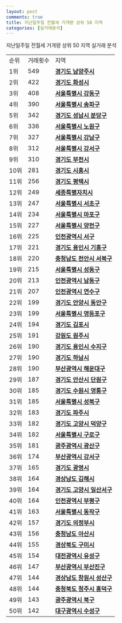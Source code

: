 ```yaml
---
layout: post
comments: true
title: 지난일주일 전월세 거개량 상위 50 지역
categories: [실거래분석]
---
```


지난일주일 전월세 거개량 상위 50 지역 실거래 분석

<table>
  <tr>
    <td>순위</td>
    <td>거래횟수</td>
    <td>지역</td>
  </tr>

  <tr>
    <td>1위</td>
    <td>549</td>
    <td colspan="4" style="font-weight: bold;"><a href="/실거래가/2021/06/16/41360.html">경기도 남양주시 </a></td>
  </tr>

  <tr>
    <td>2위</td>
    <td>422</td>
    <td colspan="4" style="font-weight: bold;"><a href="/실거래가/2021/06/16/41590.html">경기도 화성시 </a></td>
  </tr>

  <tr>
    <td>3위</td>
    <td>408</td>
    <td colspan="4" style="font-weight: bold;"><a href="/실거래가/2021/06/16/11740.html">서울특별시 강동구 </a></td>
  </tr>

  <tr>
    <td>4위</td>
    <td>390</td>
    <td colspan="4" style="font-weight: bold;"><a href="/실거래가/2021/06/16/11710.html">서울특별시 송파구 </a></td>
  </tr>

  <tr>
    <td>5위</td>
    <td>342</td>
    <td colspan="4" style="font-weight: bold;"><a href="/실거래가/2021/06/16/41135.html">경기도 성남시 분당구 </a></td>
  </tr>

  <tr>
    <td>6위</td>
    <td>336</td>
    <td colspan="4" style="font-weight: bold;"><a href="/실거래가/2021/06/16/11350.html">서울특별시 노원구 </a></td>
  </tr>

  <tr>
    <td>7위</td>
    <td>327</td>
    <td colspan="4" style="font-weight: bold;"><a href="/실거래가/2021/06/16/11680.html">서울특별시 강남구 </a></td>
  </tr>

  <tr>
    <td>8위</td>
    <td>312</td>
    <td colspan="4" style="font-weight: bold;"><a href="/실거래가/2021/06/16/11500.html">서울특별시 강서구 </a></td>
  </tr>

  <tr>
    <td>9위</td>
    <td>310</td>
    <td colspan="4" style="font-weight: bold;"><a href="/실거래가/2021/06/16/41190.html">경기도 부천시 </a></td>
  </tr>

  <tr>
    <td>10위</td>
    <td>281</td>
    <td colspan="4" style="font-weight: bold;"><a href="/실거래가/2021/06/16/41390.html">경기도 시흥시 </a></td>
  </tr>

  <tr>
    <td>11위</td>
    <td>256</td>
    <td colspan="4" style="font-weight: bold;"><a href="/실거래가/2021/06/16/41220.html">경기도 평택시 </a></td>
  </tr>

  <tr>
    <td>12위</td>
    <td>249</td>
    <td colspan="4" style="font-weight: bold;"><a href="/실거래가/2021/06/16/36110.html">세종특별자치시 </a></td>
  </tr>

  <tr>
    <td>13위</td>
    <td>247</td>
    <td colspan="4" style="font-weight: bold;"><a href="/실거래가/2021/06/16/11650.html">서울특별시 서초구 </a></td>
  </tr>

  <tr>
    <td>14위</td>
    <td>234</td>
    <td colspan="4" style="font-weight: bold;"><a href="/실거래가/2021/06/16/11440.html">서울특별시 마포구 </a></td>
  </tr>

  <tr>
    <td>15위</td>
    <td>227</td>
    <td colspan="4" style="font-weight: bold;"><a href="/실거래가/2021/06/16/11470.html">서울특별시 양천구 </a></td>
  </tr>

  <tr>
    <td>16위</td>
    <td>225</td>
    <td colspan="4" style="font-weight: bold;"><a href="/실거래가/2021/06/16/28260.html">인천광역시 서구 </a></td>
  </tr>

  <tr>
    <td>17위</td>
    <td>221</td>
    <td colspan="4" style="font-weight: bold;"><a href="/실거래가/2021/06/16/41463.html">경기도 용인시 기흥구 </a></td>
  </tr>

  <tr>
    <td>18위</td>
    <td>220</td>
    <td colspan="4" style="font-weight: bold;"><a href="/실거래가/2021/06/16/44133.html">충청남도 천안시 서북구 </a></td>
  </tr>

  <tr>
    <td>19위</td>
    <td>215</td>
    <td colspan="4" style="font-weight: bold;"><a href="/실거래가/2021/06/16/11200.html">서울특별시 성동구 </a></td>
  </tr>

  <tr>
    <td>20위</td>
    <td>213</td>
    <td colspan="4" style="font-weight: bold;"><a href="/실거래가/2021/06/16/28200.html">인천광역시 남동구 </a></td>
  </tr>

  <tr>
    <td>21위</td>
    <td>207</td>
    <td colspan="4" style="font-weight: bold;"><a href="/실거래가/2021/06/16/28185.html">인천광역시 연수구 </a></td>
  </tr>

  <tr>
    <td>22위</td>
    <td>199</td>
    <td colspan="4" style="font-weight: bold;"><a href="/실거래가/2021/06/16/41173.html">경기도 안양시 동안구 </a></td>
  </tr>

  <tr>
    <td>23위</td>
    <td>199</td>
    <td colspan="4" style="font-weight: bold;"><a href="/실거래가/2021/06/16/11560.html">서울특별시 영등포구 </a></td>
  </tr>

  <tr>
    <td>24위</td>
    <td>194</td>
    <td colspan="4" style="font-weight: bold;"><a href="/실거래가/2021/06/16/41570.html">경기도 김포시 </a></td>
  </tr>

  <tr>
    <td>25위</td>
    <td>191</td>
    <td colspan="4" style="font-weight: bold;"><a href="/실거래가/2021/06/16/42130.html">강원도 원주시 </a></td>
  </tr>

  <tr>
    <td>26위</td>
    <td>190</td>
    <td colspan="4" style="font-weight: bold;"><a href="/실거래가/2021/06/16/41465.html">경기도 용인시 수지구 </a></td>
  </tr>

  <tr>
    <td>27위</td>
    <td>190</td>
    <td colspan="4" style="font-weight: bold;"><a href="/실거래가/2021/06/16/41450.html">경기도 하남시 </a></td>
  </tr>

  <tr>
    <td>28위</td>
    <td>190</td>
    <td colspan="4" style="font-weight: bold;"><a href="/실거래가/2021/06/16/26350.html">부산광역시 해운대구 </a></td>
  </tr>

  <tr>
    <td>29위</td>
    <td>187</td>
    <td colspan="4" style="font-weight: bold;"><a href="/실거래가/2021/06/16/41273.html">경기도 안산시 단원구 </a></td>
  </tr>

  <tr>
    <td>30위</td>
    <td>185</td>
    <td colspan="4" style="font-weight: bold;"><a href="/실거래가/2021/06/16/41117.html">경기도 수원시 영통구 </a></td>
  </tr>

  <tr>
    <td>31위</td>
    <td>185</td>
    <td colspan="4" style="font-weight: bold;"><a href="/실거래가/2021/06/16/11290.html">서울특별시 성북구 </a></td>
  </tr>

  <tr>
    <td>32위</td>
    <td>183</td>
    <td colspan="4" style="font-weight: bold;"><a href="/실거래가/2021/06/16/41480.html">경기도 파주시 </a></td>
  </tr>

  <tr>
    <td>33위</td>
    <td>182</td>
    <td colspan="4" style="font-weight: bold;"><a href="/실거래가/2021/06/16/41281.html">경기도 고양시 덕양구 </a></td>
  </tr>

  <tr>
    <td>34위</td>
    <td>182</td>
    <td colspan="4" style="font-weight: bold;"><a href="/실거래가/2021/06/16/11530.html">서울특별시 구로구 </a></td>
  </tr>

  <tr>
    <td>35위</td>
    <td>181</td>
    <td colspan="4" style="font-weight: bold;"><a href="/실거래가/2021/06/16/29200.html">광주광역시 광산구 </a></td>
  </tr>

  <tr>
    <td>36위</td>
    <td>174</td>
    <td colspan="4" style="font-weight: bold;"><a href="/실거래가/2021/06/16/26440.html">부산광역시 강서구 </a></td>
  </tr>

  <tr>
    <td>37위</td>
    <td>165</td>
    <td colspan="4" style="font-weight: bold;"><a href="/실거래가/2021/06/16/41210.html">경기도 광명시 </a></td>
  </tr>

  <tr>
    <td>38위</td>
    <td>164</td>
    <td colspan="4" style="font-weight: bold;"><a href="/실거래가/2021/06/16/48250.html">경상남도 김해시 </a></td>
  </tr>

  <tr>
    <td>39위</td>
    <td>164</td>
    <td colspan="4" style="font-weight: bold;"><a href="/실거래가/2021/06/16/41287.html">경기도 고양시 일산서구 </a></td>
  </tr>

  <tr>
    <td>40위</td>
    <td>164</td>
    <td colspan="4" style="font-weight: bold;"><a href="/실거래가/2021/06/16/28237.html">인천광역시 부평구 </a></td>
  </tr>

  <tr>
    <td>41위</td>
    <td>163</td>
    <td colspan="4" style="font-weight: bold;"><a href="/실거래가/2021/06/16/11590.html">서울특별시 동작구 </a></td>
  </tr>

  <tr>
    <td>42위</td>
    <td>157</td>
    <td colspan="4" style="font-weight: bold;"><a href="/실거래가/2021/06/16/41150.html">경기도 의정부시 </a></td>
  </tr>

  <tr>
    <td>43위</td>
    <td>156</td>
    <td colspan="4" style="font-weight: bold;"><a href="/실거래가/2021/06/16/44200.html">충청남도 아산시 </a></td>
  </tr>

  <tr>
    <td>44위</td>
    <td>155</td>
    <td colspan="4" style="font-weight: bold;"><a href="/실거래가/2021/06/16/47190.html">경상북도 구미시 </a></td>
  </tr>

  <tr>
    <td>45위</td>
    <td>154</td>
    <td colspan="4" style="font-weight: bold;"><a href="/실거래가/2021/06/16/30200.html">대전광역시 유성구 </a></td>
  </tr>

  <tr>
    <td>46위</td>
    <td>147</td>
    <td colspan="4" style="font-weight: bold;"><a href="/실거래가/2021/06/16/26230.html">부산광역시 부산진구 </a></td>
  </tr>

  <tr>
    <td>47위</td>
    <td>144</td>
    <td colspan="4" style="font-weight: bold;"><a href="/실거래가/2021/06/16/48123.html">경상남도 창원시 성산구 </a></td>
  </tr>

  <tr>
    <td>48위</td>
    <td>144</td>
    <td colspan="4" style="font-weight: bold;"><a href="/실거래가/2021/06/16/43113.html">충청북도 청주시 흥덕구 </a></td>
  </tr>

  <tr>
    <td>49위</td>
    <td>143</td>
    <td colspan="4" style="font-weight: bold;"><a href="/실거래가/2021/06/16/29170.html">광주광역시 북구 </a></td>
  </tr>

  <tr>
    <td>50위</td>
    <td>142</td>
    <td colspan="4" style="font-weight: bold;"><a href="/실거래가/2021/06/16/27260.html">대구광역시 수성구 </a></td>
  </tr>

</table>
